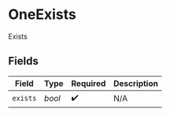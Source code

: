 # OneExists

Exists


## Fields

| Field              | Type               | Required           | Description        |
| ------------------ | ------------------ | ------------------ | ------------------ |
| `exists`           | *bool*             | :heavy_check_mark: | N/A                |